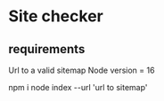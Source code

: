 # Site checker

## requirements

Url to a valid sitemap
Node version = 16

npm i
node index --url 'url to sitemap'

